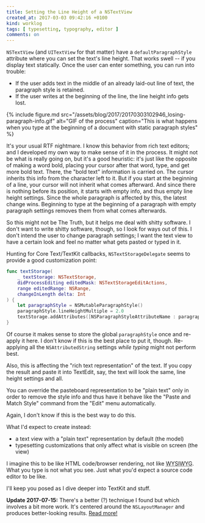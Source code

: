 ```yaml
---
title: Setting the Line Height of a NSTextView
created_at: 2017-03-03 09:42:16 +0100
kind: worklog
tags: [ typesetting, typography, editor ]
comments: on
---
```


`NSTextView` (and `UITextView` for that matter) have a `defaultParagraphStyle` attribute where you can set the text's line height. That works swell -- if you display text statically. Once the user can enter something, you can run into trouble:

* If the user adds text in the middle of an already laid-out line of text, the paragraph style is retained. 
* If the user writes at the beginning of the line, the line height info gets lost.

{% include figure.md src="/assets/blog/2017/20170303102946_losing-paragraph-info.gif" alt="GIF of the process" caption="This is what happens when you type at the beginning of a document with static paragraph styles" %}

It's your usual RTF nightmare. I know this behavior from rich text editors; and I developed my own way to make sense of it in the process. It might not be what is really going on, but it's a good heuristic: it's just like the opposite of making a word bold, placing your cursor after that word, type, and get more bold text. There, the "bold text" information is carried on. The cursor inherits this info from the character left to it. But if you start at the beginning of a line, your cursor will not inherit what comes afterward. And since there is nothing before its position, it starts with empty info, and thus empty line height settings. Since the whole paragraph is affected by this, the latest change wins. Beginning to type at the beginning of a paragraph with empty paragraph settings removes them from what comes afterwards.

So this might not be The Truth, but it helps me deal with shitty software. I don't want to write shitty software, though, so I look for ways out of this. I don't intend the user to change paragraph settings; I want the text view to have a certain look and feel no matter what gets pasted or typed in it.

Hunting for Core Text/TextKit callbacks, `NSTextStorageDelegate` seems to provide a good customization point:

```swift
func textStorage(
    _ textStorage: NSTextStorage, 
    didProcessEditing editedMask: NSTextStorageEditActions, 
    range editedRange: NSRange, 
    changeInLength delta: Int
) {
    let paragraphStyle = NSMutableParagraphStyle()
    paragraphStyle.lineHeightMultiple = 2.0
    textStorage.addAttributes([NSParagraphStyleAttributeName : paragraphStyle], range: editedRange)
}
```

Of course it makes sense to store the global `paragraphStyle` once and re-apply it here. I don't know if this is the best place to put it, though. Re-applying all the `NSAttributedString` settings _while typing_ might not perform best.

Also, this is affecting the "rich text representation" of the text. If you copy the result and paste it into TextEdit, say, the text will look the same, line height settings and all.

You can override the pasteboard representation to be "plain text" only in order to remove the style info and thus have it behave like the "Paste and Match Style" command from the "Edit" menu automatically.

Again, I don't know if this is the best way to do this.

What I'd expect to create instead:

* a text view with a "plain text" representation by default (the model)
* typesetting customizations that only affect what is visible on screen (the view)

I imagine this to be like HTML code/browser rendering, not like <abbr title="What You See Is What You Get">WYSIWYG</abbr>. What you type is not what you see. Just what you'd expect a source code editor to be like.

I'll keep you posed as I dive deeper into TextKit and stuff.

**Update 2017-07-15:** There's a better (?) technique I found but which involves a bit more work. It's centered around the `NSLayoutManager` and produces better-looking results. [Read more!](/posts/2017/07/14/nstextview-proper-line-height/)
